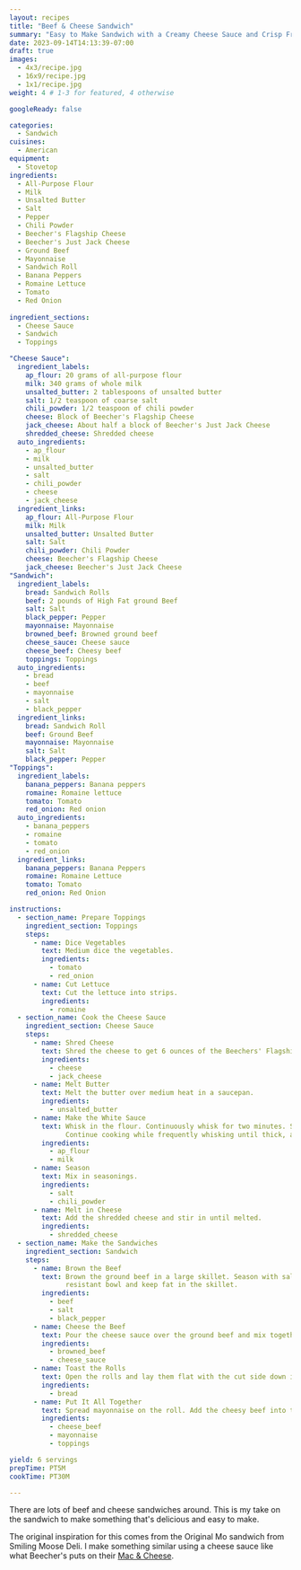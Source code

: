 ```yaml
---
layout: recipes
title: "Beef & Cheese Sandwich"
summary: "Easy to Make Sandwich with a Creamy Cheese Sauce and Crisp Fresh Toppings"
date: 2023-09-14T14:13:39-07:00
draft: true
images:
  - 4x3/recipe.jpg
  - 16x9/recipe.jpg
  - 1x1/recipe.jpg
weight: 4 # 1-3 for featured, 4 otherwise

googleReady: false

categories:
  - Sandwich
cuisines:
  - American
equipment:
  - Stovetop
ingredients:
  - All-Purpose Flour
  - Milk
  - Unsalted Butter
  - Salt
  - Pepper
  - Chili Powder
  - Beecher's Flagship Cheese
  - Beecher's Just Jack Cheese
  - Ground Beef
  - Mayonnaise
  - Sandwich Roll
  - Banana Peppers
  - Romaine Lettuce
  - Tomato
  - Red Onion
  
ingredient_sections:
  - Cheese Sauce
  - Sandwich
  - Toppings

"Cheese Sauce":
  ingredient_labels:
    ap_flour: 20 grams of all-purpose flour
    milk: 340 grams of whole milk
    unsalted_butter: 2 tablespoons of unsalted butter
    salt: 1/2 teaspoon of coarse salt
    chili_powder: 1/2 teaspoon of chili powder
    cheese: Block of Beecher's Flagship Cheese
    jack_cheese: About half a block of Beecher's Just Jack Cheese
    shredded_cheese: Shredded cheese
  auto_ingredients:
    - ap_flour
    - milk
    - unsalted_butter
    - salt
    - chili_powder
    - cheese
    - jack_cheese
  ingredient_links:
    ap_flour: All-Purpose Flour
    milk: Milk
    unsalted_butter: Unsalted Butter
    salt: Salt
    chili_powder: Chili Powder
    cheese: Beecher's Flagship Cheese
    jack_cheese: Beecher's Just Jack Cheese
"Sandwich":
  ingredient_labels:
    bread: Sandwich Rolls
    beef: 2 pounds of High Fat ground Beef
    salt: Salt
    black_pepper: Pepper
    mayonnaise: Mayonnaise
    browned_beef: Browned ground beef
    cheese_sauce: Cheese sauce
    cheese_beef: Cheesy beef
    toppings: Toppings
  auto_ingredients:
    - bread
    - beef
    - mayonnaise
    - salt
    - black_pepper
  ingredient_links:
    bread: Sandwich Roll
    beef: Ground Beef
    mayonnaise: Mayonnaise
    salt: Salt
    black_pepper: Pepper
"Toppings":
  ingredient_labels:
    banana_peppers: Banana peppers
    romaine: Romaine lettuce
    tomato: Tomato
    red_onion: Red onion
  auto_ingredients:
    - banana_peppers
    - romaine
    - tomato
    - red_onion
  ingredient_links:
    banana_peppers: Banana Peppers
    romaine: Romaine Lettuce
    tomato: Tomato
    red_onion: Red Onion

instructions:
  - section_name: Prepare Toppings
    ingredient_section: Toppings
    steps:
      - name: Dice Vegetables
        text: Medium dice the vegetables.
        ingredients:
          - tomato
          - red_onion
      - name: Cut Lettuce
        text: Cut the lettuce into strips.
        ingredients:
          - romaine
  - section_name: Cook the Cheese Sauce
    ingredient_section: Cheese Sauce
    steps:
      - name: Shred Cheese
        text: Shred the cheese to get 6 ounces of the Beechers' Flagship Cheese and 4 ounces of Just Jack Cheese, mix.
        ingredients:
          - cheese
          - jack_cheese
      - name: Melt Butter
        text: Melt the butter over medium heat in a saucepan.
        ingredients:
          - unsalted_butter
      - name: Make the White Sauce
        text: Whisk in the flour. Continuously whisk for two minutes. Slowly pour in milk while continuing to whisk.
              Continue cooking while frequently whisking until thick, about 10 minutes. Remove from heat.
        ingredients:
          - ap_flour
          - milk
      - name: Season
        text: Mix in seasonings.
        ingredients:
          - salt
          - chili_powder
      - name: Melt in Cheese
        text: Add the shredded cheese and stir in until melted.
        ingredients:
          - shredded_cheese
  - section_name: Make the Sandwiches
    ingredient_section: Sandwich
    steps:
      - name: Brown the Beef
        text: Brown the ground beef in a large skillet. Season with salt and pepper while cooking. Remove to a heat 
              resistant bowl and keep fat in the skillet.
        ingredients:
          - beef
          - salt
          - black_pepper
      - name: Cheese the Beef
        text: Pour the cheese sauce over the ground beef and mix together. 
        ingredients:
          - browned_beef
          - cheese_sauce
      - name: Toast the Rolls
        text: Open the rolls and lay them flat with the cut side down in the skillet with beef fat. Toast as desired.
        ingredients:
          - bread
      - name: Put It All Together
        text: Spread mayonnaise on the roll. Add the cheesy beef into the roll. Top with toppings.
        ingredients:
          - cheese_beef
          - mayonnaise
          - toppings

yield: 6 servings
prepTime: PT5M
cookTime: PT30M

---
```


There are lots of beef and cheese sandwiches around. This is my take on the sandwich to make something that's delicious
and easy to make.

The original inspiration for this comes from the Original Mo sandwich from Smiling Moose Deli. I make something similar
using a cheese sauce like what Beecher's puts on their 
[Mac & Cheese](https://beechershandmadecheese.com/blogs/recipes/beechers-worlds-best-mac-cheese).
